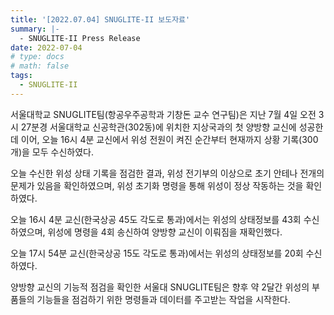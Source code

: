 ```yaml
---
title: '[2022.07.04] SNUGLITE-II 보도자료'
summary: |- 
  - SNUGLITE-II Press Release
date: 2022-07-04
# type: docs
# math: false
tags:
  - SNUGLITE-II
---
```


<!-------------------------------------------------------------------------------------->


서울대학교 SNUGLITE팀(항공우주공학과 기창돈 교수 연구팀)은 지난 7월 4일 오전 3시 27분경 서울대학교 신공학관(302동)에 위치한 지상국과의 첫 양방향 교신에 성공한데 이어, 오늘 16시 4분 교신에서 위성 전원이 켜진 순간부터 현재까지 상황 기록(300개)을 모두 수신하였다.


오늘 수신한 위성 상태 기록을 점검한 결과, 위성 전기부의 이상으로 초기 안테나 전개의 문제가 있음을 확인하였으며, 위성 초기화 명령을 통해 위성이 정상 작동하는 것을 확인하였다.


오늘 16시 4분 교신(한국상공 45도 각도로 통과)에서는 위성의 상태정보를 43회 수신하였으며, 위성에 명령을 4회 송신하여 양방향 교신이 이뤄짐을 재확인했다.


오늘 17시 54분 교신(한국상공 15도 각도로 통과)에서는 위성의 상태정보를 20회 수신하였다. 


양방향 교신의 기능적 점검을 확인한 서울대 SNUGLITE팀은 향후 약 2달간 위성의 부품들의 기능들을 점검하기 위한 명령들과 데이터를 주고받는 작업을 시작한다.

 <!-- ![241120-fig1](featured.png) -->
